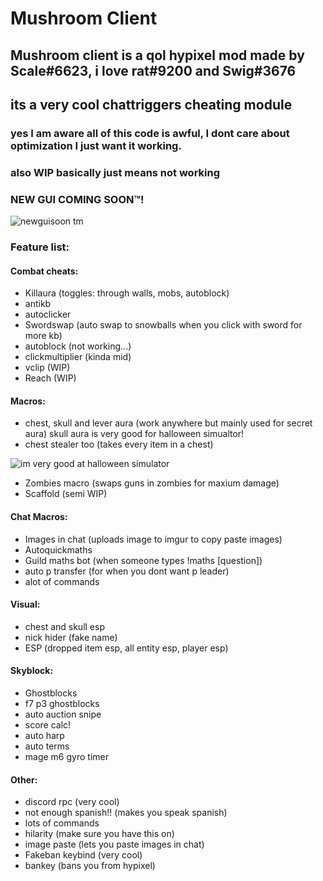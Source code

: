 # Mushroom Client

## Mushroom client is a qol hypixel mod made by Scale#6623, i love rat#9200 and Swig#3676
## its a very cool chattriggers cheating module
### yes I am aware all of this code is awful, I dont care about optimization I just want it working.
### also WIP basically just means not working
### NEW GUI COMING SOON™!
![newguisoon tm](https://i.imgur.com/6sI8w0Q.png)
### Feature list: 

#### Combat cheats:
- Killaura (toggles: through walls, mobs, autoblock)
- antikb
- autoclicker
- Swordswap (auto swap to snowballs when you click with sword for more kb)
- autoblock (not working...)
- clickmultiplier (kinda mid)
- vclip (WIP)
- Reach (WIP)
#### Macros:
- chest, skull and lever aura (work anywhere but mainly used for secret aura)
skull aura is very good for halloween simualtor!
- chest stealer too (takes every item in a chest)
 
![im very good at halloween simulator](https://cdn.discordapp.com/attachments/865636628318912522/1038930195962400848/halloween_simulator.png)

- Zombies macro (swaps guns in zombies for maxium damage)
- Scaffold (semi WIP)
#### Chat Macros:
- Images in chat (uploads image to imgur to copy paste images)
- Autoquickmaths 
- Guild maths bot (when someone types !maths [question])
- auto p transfer (for when you dont want p leader)
- alot of commands
#### Visual:
- chest and skull esp 
- nick hider (fake name)
- ESP (dropped item esp, all entity esp, player esp)
#### Skyblock:
- Ghostblocks
- f7 p3 ghostblocks
- auto auction snipe
- score calc!
- auto harp
- auto terms 
- mage m6 gyro timer
#### Other:
- discord rpc (very cool)
- not enough spanish!! (makes you speak spanish)
- lots of commands
- hilarity (make sure you have this on)
- image paste (lets you paste images in chat)
- Fakeban keybind (very cool)
- bankey (bans you from hypixel)
